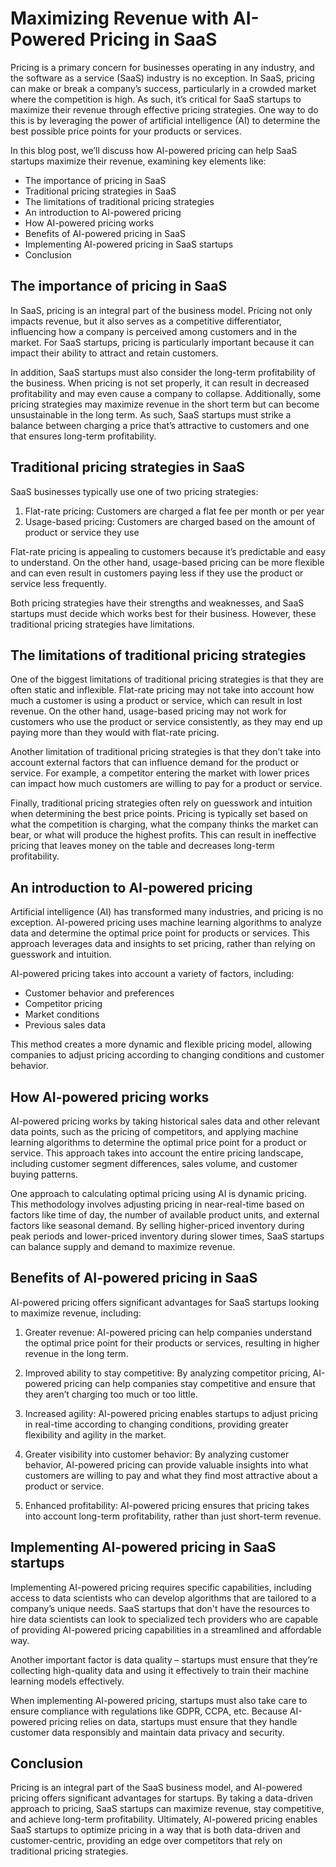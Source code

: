 # Maximizing Revenue with AI-Powered Pricing in SaaS

Pricing is a primary concern for businesses operating in any industry, and the software as a service (SaaS) industry is no exception. In SaaS, pricing can make or break a company’s success, particularly in a crowded market where the competition is high. As such, it’s critical for SaaS startups to maximize their revenue through effective pricing strategies. One way to do this is by leveraging the power of artificial intelligence (AI) to determine the best possible price points for your products or services.

In this blog post, we’ll discuss how AI-powered pricing can help SaaS startups maximize their revenue, examining key elements like:

- The importance of pricing in SaaS
- Traditional pricing strategies in SaaS
- The limitations of traditional pricing strategies
- An introduction to AI-powered pricing
- How AI-powered pricing works
- Benefits of AI-powered pricing in SaaS
- Implementing AI-powered pricing in SaaS startups
- Conclusion

## The importance of pricing in SaaS

In SaaS, pricing is an integral part of the business model. Pricing not only impacts revenue, but it also serves as a competitive differentiator, influencing how a company is perceived among customers and in the market. For SaaS startups, pricing is particularly important because it can impact their ability to attract and retain customers.

In addition, SaaS startups must also consider the long-term profitability of the business. When pricing is not set properly, it can result in decreased profitability and may even cause a company to collapse. Additionally, some pricing strategies may maximize revenue in the short term but can become unsustainable in the long term. As such, SaaS startups must strike a balance between charging a price that’s attractive to customers and one that ensures long-term profitability.

## Traditional pricing strategies in SaaS

SaaS businesses typically use one of two pricing strategies:

1. Flat-rate pricing: Customers are charged a flat fee per month or per year
2. Usage-based pricing: Customers are charged based on the amount of product or service they use

Flat-rate pricing is appealing to customers because it’s predictable and easy to understand. On the other hand, usage-based pricing can be more flexible and can even result in customers paying less if they use the product or service less frequently.

Both pricing strategies have their strengths and weaknesses, and SaaS startups must decide which works best for their business. However, these traditional pricing strategies have limitations.

## The limitations of traditional pricing strategies

One of the biggest limitations of traditional pricing strategies is that they are often static and inflexible. Flat-rate pricing may not take into account how much a customer is using a product or service, which can result in lost revenue. On the other hand, usage-based pricing may not work for customers who use the product or service consistently, as they may end up paying more than they would with flat-rate pricing.

Another limitation of traditional pricing strategies is that they don’t take into account external factors that can influence demand for the product or service. For example, a competitor entering the market with lower prices can impact how much customers are willing to pay for a product or service.

Finally, traditional pricing strategies often rely on guesswork and intuition when determining the best price points. Pricing is typically set based on what the competition is charging, what the company thinks the market can bear, or what will produce the highest profits. This can result in ineffective pricing that leaves money on the table and decreases long-term profitability.

## An introduction to AI-powered pricing

Artificial intelligence (AI) has transformed many industries, and pricing is no exception. AI-powered pricing uses machine learning algorithms to analyze data and determine the optimal price point for products or services. This approach leverages data and insights to set pricing, rather than relying on guesswork and intuition. 

AI-powered pricing takes into account a variety of factors, including:

- Customer behavior and preferences
- Competitor pricing
- Market conditions
- Previous sales data

This method creates a more dynamic and flexible pricing model, allowing companies to adjust pricing according to changing conditions and customer behavior.

## How AI-powered pricing works

AI-powered pricing works by taking historical sales data and other relevant data points, such as the pricing of competitors, and applying machine learning algorithms to determine the optimal price point for a product or service. This approach takes into account the entire pricing landscape, including customer segment differences, sales volume, and customer buying patterns.

One approach to calculating optimal pricing using AI is dynamic pricing. This methodology involves adjusting pricing in near-real-time based on factors like time of day, the number of available product units, and external factors like seasonal demand. By selling higher-priced inventory during peak periods and lower-priced inventory during slower times, SaaS startups can balance supply and demand to maximize revenue.

## Benefits of AI-powered pricing in SaaS

AI-powered pricing offers significant advantages for SaaS startups looking to maximize revenue, including:

1. Greater revenue: AI-powered pricing can help companies understand the optimal price point for their products or services, resulting in higher revenue in the long term.

2. Improved ability to stay competitive: By analyzing competitor pricing, AI-powered pricing can help companies stay competitive and ensure that they aren’t charging too much or too little.

3. Increased agility: AI-powered pricing enables startups to adjust pricing in real-time according to changing conditions, providing greater flexibility and agility in the market.

4. Greater visibility into customer behavior: By analyzing customer behavior, AI-powered pricing can provide valuable insights into what customers are willing to pay and what they find most attractive about a product or service.

5. Enhanced profitability: AI-powered pricing ensures that pricing takes into account long-term profitability, rather than just short-term revenue.

## Implementing AI-powered pricing in SaaS startups

Implementing AI-powered pricing requires specific capabilities, including access to data scientists who can develop algorithms that are tailored to a company’s unique needs. SaaS startups that don't have the resources to hire data scientists can look to specialized tech providers who are capable of providing AI-powered pricing capabilities in a streamlined and affordable way. 

Another important factor is data quality – startups must ensure that they’re collecting high-quality data and using it effectively to train their machine learning models effectively.

When implementing AI-powered pricing, startups must also take care to ensure compliance with regulations like GDPR, CCPA, etc. Because AI-powered pricing relies on data, startups must ensure that they handle customer data responsibly and maintain data privacy and security.

## Conclusion

Pricing is an integral part of the SaaS business model, and AI-powered pricing offers significant advantages for startups. By taking a data-driven approach to pricing, SaaS startups can maximize revenue, stay competitive, and achieve long-term profitability. Ultimately, AI-powered pricing enables SaaS startups to optimize pricing in a way that is both data-driven and customer-centric, providing an edge over competitors that rely on traditional pricing strategies.